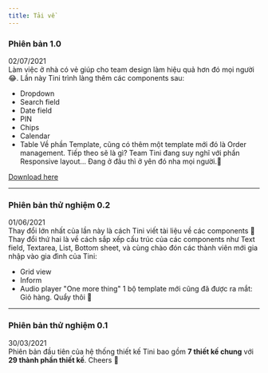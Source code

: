 ```yaml
---
title: Tải về
---
```

### Phiên bản 1.0

02/07/2021 <br />
Làm việc ở nhà có vẻ giúp cho team design làm hiệu quả hơn đó mọi người 😂. Lần này Tini trình làng thêm các components sau:
- Dropdown
- Search field
- Date field
- PIN
- Chips
- Calendar
- Table
Về phần Template, cũng có thêm một template mới đó là Order management. Tiếp theo sẽ là gì? Team Tini đang suy nghĩ với phần Responsive layout...
Đang ở đâu thì ở yên đó nha mọi người.🖖

[Download here](https://www.dropbox.com/s/0nrpra7aqjk1v28/Tini%20v.1.0.fig?dl=1)


---


### Phiên bản thử nghiệm 0.2

01/06/2021 <br />
Thay đổi lớn nhất của lần này là cách Tini viết tài liệu về các components 🎉
Thay đổi thứ hai là về cách sắp xếp cấu trúc của các components như Text field, Textarea, List, Bottom sheet, và cùng chào đón các thành viên mới gia nhập vào gia đình của Tini:
- Grid view
- Inform
- Audio player
"One more thing" 1 bộ template mới cũng đã được ra mắt: Giỏ hàng.
Quẩy thôi 🎉



---


### Phiên bản thử nghiệm 0.1

30/03/2021 <br />
Phiên bản đầu tiên của hệ thống thiết kế Tini bao gồm **7 thiết kế chung** với **29 thành phần thiết kế**.
Cheers 🎉


